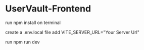 # UserVault-Frontend

run npm install on terminal

create a .env.local file
add VITE_SERVER_URL="Your Server Url"

run npm run dev
